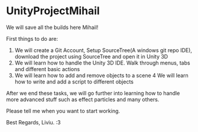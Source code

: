 # UnityProjectMihail
We will save all the builds here Mihail!

First things to do are:

1. We will create a Git Account, Setup SourceTree(A windows git repo IDE), download the project using SourceTree and open it in Unity 3D 
2. We will learn how to handle the Unity 3D IDE. Walk through menus, tabs and different basic actions 
3. We will learn how to add and remove objects to a scene
4  We will learn how to write and add a script to different objects

After we end these tasks, we will go further into learning how to handle more advanced stuff such as effect particles and many others. 

Please tell me when you want to start working.

Best Regards,
Liviu. :3
